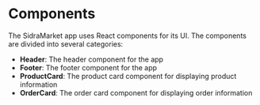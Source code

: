 # Components

The SidraMarket app uses React components for its UI. The components are divided into several categories:

* **Header**: The header component for the app
* **Footer**: The footer component for the app
* **ProductCard**: The product card component for displaying product information
* **OrderCard**: The order card component for displaying order information

